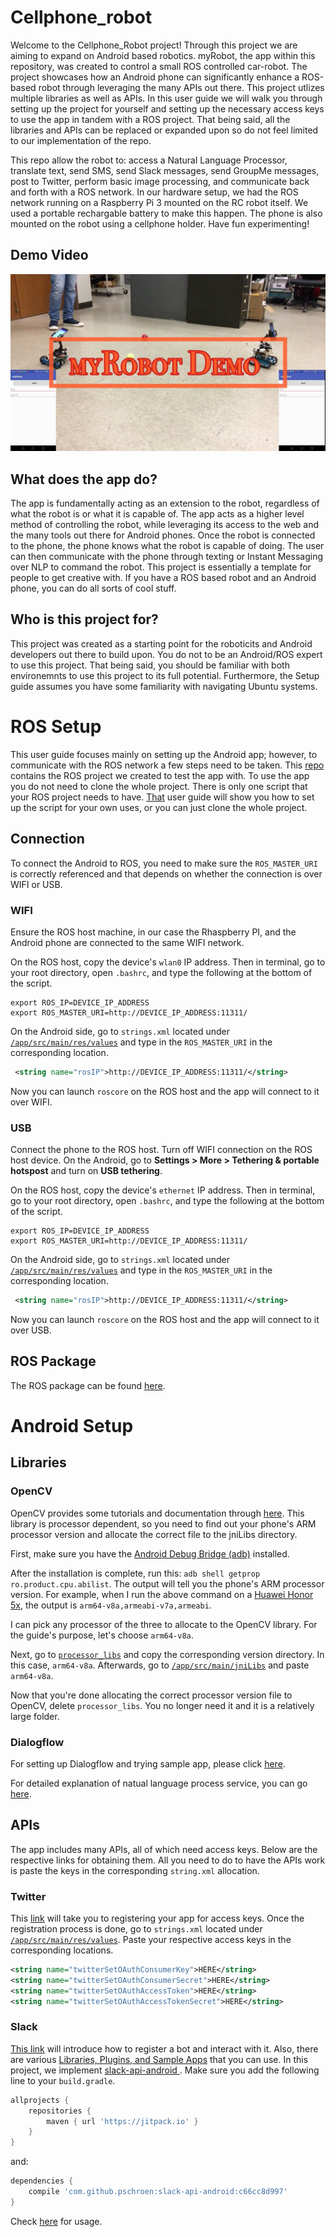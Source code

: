 # Cellphone_robot

Welcome to the Cellphone_Robot project! Through this project we are aiming to expand on Android based robotics. myRobot, the app within this repository, was created to control a small ROS controlled car-robot. The project showcases how an Android phone can significantly enhance a ROS-based robot through leveraging the many APIs out there. This project utlizes multiple libraries as well as APIs. In this user guide we will walk you through setting up the project for yourself and setting up the necessary access keys to use the app in tandem with a ROS project. That being said, all the libraries and APIs can be replaced or expanded upon so do not feel limited to our implementation of the repo. 

This repo allow the robot to: access a Natural Language Processor, translate text, send SMS, send Slack messages, send GroupMe messages, post to Twitter, perform basic image processing, and communicate back and forth with a ROS network. In our hardware setup, we had the ROS network running on a Raspberry Pi 3 mounted on the RC robot itself. We used a portable rechargable battery to make this happen. The phone is also mounted on the robot using a cellphone holder. Have fun experimenting!

## Demo Video
[![Demo Video](https://github.com/AGKhalil/Cellphone_Robot/blob/master/wiki_images/VideoSS.png)](https://youtu.be/JWv4LxLAfJA)

## What does the app do?
The app is fundamentally acting as an extension to the robot, regardless of what the robot is or what it is capable of. The app acts as a higher level method of controlling the robot, while leveraging its access to the web and the many tools out there for Android phones. Once the robot is connected to the phone, the phone knows what the robot is capable of doing. The user can then communicate with the phone through texting or Instant Messaging over NLP to command the robot. This project is essentially a template for people to get creative with. If you have a ROS based robot and an Android phone, you can do all sorts of cool stuff.

## Who is this project for?
This project was created as a starting point for the roboticits and Android developers out there to build upon. You do not to be an Android/ROS expert to use this project. That being said, you should be familiar with both environemnts to use this project to its full potential. Furthermore, the Setup guide assumes you have some familiarity with navigating Ubuntu systems.


# ROS Setup
This user guide focuses mainly on setting up the Android app; however, to communicate with the ROS network a few steps need to be taken. This [repo](https://github.com/wang3303/ros_cellphonerobot) contains the ROS project we created to test the app with. To use the app you do not need to clone the whole project. There is only one script that your ROS project needs to have. [That](https://github.com/wang3303/ros_cellphonerobot) user guide will show you how to set up the script for your own uses, or you can just clone the whole project.

## Connection
To connect the Android to ROS, you need to make sure the `ROS_MASTER_URI` is correctly referenced and that depends on whether the connection is over WIFI or USB.

### WIFI
Ensure the ROS host machine, in our case the Rhaspberry PI, and the Android phone are connected to the same WIFI network. 

On the ROS host, copy the device's `wlan0` IP address. Then in terminal, go to your root directory, open `.bashrc`, and type the following at the bottom of the script.

```
export ROS_IP=DEVICE_IP_ADDRESS
export ROS_MASTER_URI=http://DEVICE_IP_ADDRESS:11311/
```

On the Android side, go to `strings.xml` located under [`/app/src/main/res/values`](app/src/main/res/values) and type in the `ROS_MASTER_URI` in the corresponding location.

```xml
 <string name="rosIP">http://DEVICE_IP_ADDRESS:11311/</string>
```

Now you can launch `roscore` on the ROS host and the app will connect to it over WIFI.

### USB
Connect the phone to the ROS host. Turn off WIFI connection on the ROS host device. On the Android, go to **Settings > More > Tethering & portable hotspost** and turn on **USB tethering**.

On the ROS host, copy the device's `ethernet` IP address. Then in terminal, go to your root directory, open `.bashrc`, and type the following at the bottom of the script.

```
export ROS_IP=DEVICE_IP_ADDRESS
export ROS_MASTER_URI=http://DEVICE_IP_ADDRESS:11311/
```

On the Android side, go to `strings.xml` located under [`/app/src/main/res/values`](app/src/main/res/values) and type in the `ROS_MASTER_URI` in the corresponding location.

```xml
 <string name="rosIP">http://DEVICE_IP_ADDRESS:11311/</string>

```

Now you can launch `roscore` on the ROS host and the app will connect to it over USB.

## ROS Package
The ROS package can be found [here](https://github.com/wang3303/ros_cellphonerobot/wiki).

# Android Setup
## Libraries
### OpenCV
OpenCV provides some tutorials and documentation through [here](https://opencv.org/platforms/android/). This library is processor dependent, so you need to find out your phone's ARM processor version and allocate the correct file to the jniLibs directory. 

First, make sure you have the [Android Debug Bridge (adb)](https://developer.android.com/studio/command-line/adb.html) installed.

After the installation is complete, run this: `adb shell getprop ro.product.cpu.abilist`. The output will tell you the phone's ARM processor version. For example, when I run the above command on a [Huawei Honor 5x](http://www.hihonor.com/global/products/mobile-phones/honor5x/index.html), the output is `arm64-v8a,armeabi-v7a,armeabi`.

I can pick any processor of the three to allocate to the OpenCV library. For the guide's purpose, let's choose `arm64-v8a`. 

Next, go to [`processor_libs`](processor_libs) and copy the corresponding version directory. In this case, `arm64-v8a`. Afterwards, go to [`/app/src/main/jniLibs`](app/src/main/jniLibs/) and paste `arm64-v8a`. 

Now that you're done allocating the correct processor version file to OpenCV, delete `processor_libs`. You no longer need it and it is a relatively large folder.

### Dialogflow
For setting up Dialogflow and trying sample app, please click [here](https://github.com/dialogflow/dialogflow-android-client/blob/master/README.md).

For detailed explanation of natual language process service, you can go [here](https://github.com/AGKhalil/Cellphone_Robot/wiki/NLP).

## APIs
The app includes many APIs, all of which need access keys. Below are the respective links for obtaining them. All you need to do to have the APIs work is paste the keys in the corresponding `string.xml` allocation.

### Twitter
This [link](https://apps.twitter.com) will take you to registering your app for access keys. Once the registration process is done, go to `strings.xml` located under [`/app/src/main/res/values`](app/src/main/res/values). Paste your respective access keys in the corresponding locations.

```xml
<string name="twitterSetOAuthConsumerKey">HERE</string>
<string name="twitterSetOAuthConsumerSecret">HERE</string>
<string name="twitterSetOAuthAccessToken">HERE</string>
<string name="twitterSetOAuthAccessTokenSecret">HERE</string>
```

### Slack
[This link](https://api.slack.com/bot-users) will introduce how to register a bot and interact with it. Also, there are various [Libraries, Plugins, and Sample Apps](https://api.slack.com/community) that you can use. In this project, we implement [slack-api-android ](https://github.com/pschroen/slack-api-android).
Make sure you add the following line to your `build.gradle`. 
```gradle
allprojects {
    repositories {
        maven { url 'https://jitpack.io' }
    }
}
```

and:

```gradle
dependencies {
    compile 'com.github.pschroen:slack-api-android:c66cc8d997'
}
```
Check [here](https://github.com/AGKhalil/Cellphone_Robot/wiki/slack) for usage.
